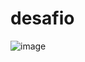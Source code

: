 # desafio

![image](https://user-images.githubusercontent.com/59649767/217858949-53f66e33-ff64-4671-8b3c-404e95d63d28.png)

